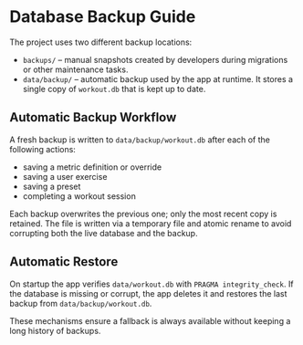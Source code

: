 # Database Backup Guide

The project uses two different backup locations:

- `backups/` – manual snapshots created by developers during migrations or other maintenance tasks.
- `data/backup/` – automatic backup used by the app at runtime. It stores a single copy of `workout.db` that is kept up to date.

## Automatic Backup Workflow

A fresh backup is written to `data/backup/workout.db` after each of the following actions:

- saving a metric definition or override
- saving a user exercise
- saving a preset
- completing a workout session

Each backup overwrites the previous one; only the most recent copy is retained. The file is written via a temporary file and atomic rename to avoid corrupting both the live database and the backup.

## Automatic Restore

On startup the app verifies `data/workout.db` with `PRAGMA integrity_check`. If the database is missing or corrupt, the app deletes it and restores the last backup from `data/backup/workout.db`.

These mechanisms ensure a fallback is always available without keeping a long history of backups.
